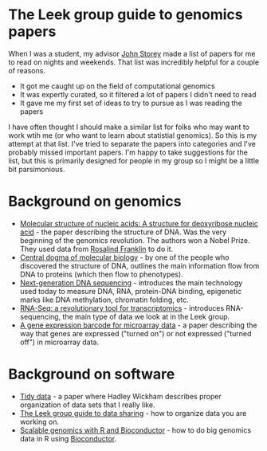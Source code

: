 The Leek group guide to genomics papers
==============

When I was a student, my advisor [John Storey](http://www.genomine.org/) made a list of papers for me to read on nights and weekends. That list was incredibly helpful for a couple of reasons. 

* It got me caught up on the field of computational genomics
* It was expertly curated, so it filtered a lot of papers I didn't need to read
* It gave me my first set of ideas to try to pursue as I was reading the papers

I have often thought I should make a similar list for folks who may want to work wtih me (or who want to learn about statistial genomics). So this is my attempt at that list. I've tried to separate the papers into categories and I've probably missed important papers. I'm happy to take suggestions for the list, but this is primarily designed for people in my group so I might be a little bit parsimonious. 



Background on genomics
=====================

* [Molecular structure of nucleic acids: A structure for deoxyribose nucleic acid](http://www.nature.com/scitable/content/molecular-structure-of-nucleic-acids-a-structure-13997975) - the paper describing the structure of DNA. Was the very beginning of the genomics revolution. The authors won a Nobel Prize. They used data from [Rosalind Franklin](http://www.goodreads.com/book/show/326851.Rosalind_Franklin) to do it. 
* [Central dogma of molecular biology](http://www.nature.com/nature/focus/crick/pdf/crick227.pdf) - by one of the people who discovered the structure of DNA, outlines the main information flow from DNA to proteins (which then flow to phenotypes). 
* [Next-generation DNA sequencing](http://www.nature.com/nbt/journal/v26/n10/full/nbt1486.html) - introduces the main technology used today to measure DNA, RNA, protein-DNA binding, epigenetic marks like DNA methylation, chromatin folding, etc. 
* [RNA-Seq: a revolutionary tool for transcriptomics](http://www.nature.com/nrg/journal/v10/n1/full/nrg2484.html) - introduces RNA-sequencing, the main type of data we look at in the Leek group. 
* [A gene expression barcode for microarray data](http://www.ncbi.nlm.nih.gov/pmc/articles/PMC3154617/) - a paper describing the way that genes are expressed ("turned on") or not expressed ("turned off") in microarray data. 



Background on software
=====================

* [Tidy data](http://vita.had.co.nz/papers/tidy-data.pdf) - a paper where Hadley Wickham describes proper organization of data sets that I really like. 
* [The Leek group guide to data sharing](https://github.com/jtleek/datasharing) - how to organize data you are working on. 
* [Scalable genomics with R and Bioconductor](http://arxiv.org/pdf/1409.2864v1.pdf) - how to do big genomics data in R using [Bioconductor](http://bioconductor.org/). 
